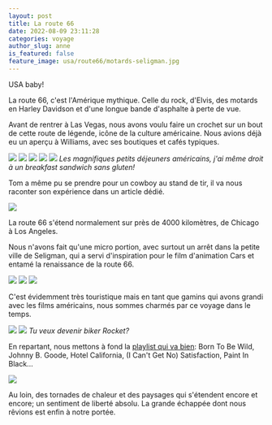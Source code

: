 ```yaml
---
layout: post
title: La route 66
date: 2022-08-09 23:11:28
categories: voyage
author_slug: anne
is_featured: false
feature_image: usa/route66/motards-seligman.jpg
---
```


USA baby!

La route 66, c'est l'Amérique mythique. Celle du rock, d'Elvis, des motards en Harley Davidson et d'une longue bande d'asphalte à perte de vue. 

Avant de rentrer à Las Vegas, nous avons voulu faire un crochet sur un bout de cette route de légende, icône de la culture américaine. Nous avions déjà eu un aperçu à Williams, avec ses boutiques et cafés typiques. 

![](img/usa/route66/panneau-route-66.jpg)
![](img/usa/route66/peinture-williams.jpg)
![](img/usa/route66/williams-route66.jpg)
![](img/usa/route66/tom-breakfast.jpg)
![](img/usa/route66/cha-breakfast.jpg)
*Les magnifiques petits déjeuners américains, j'ai même droit à un breakfast sandwich sans gluten!*

Tom a même pu se prendre pour un cowboy au stand de tir, il va nous raconter son expérience dans un article dédié.

![](img/usa/route66/thomas-stand-tir.jpg)

La route 66 s'étend normalement sur près de 4000 kilomètres, de Chicago à Los Angeles. 

Nous n'avons fait qu'une micro portion, avec surtout un arrêt dans la petite ville de Seligman, qui a servi d'inspiration pour le film d'animation Cars et entamé la renaissance de la route 66.

![](img/usa/route66/seligman-cars.jpg)
![](img/usa/route66/seligman-mannequins.jpg)
![](img/usa/route66/bikers-seligman.jpg)

C'est évidemment très touristique mais en tant que gamins qui avons grandi avec les films américains, nous sommes charmés par ce voyage dans le temps. 

![](img/usa/route66/montage-cars.jpg)
![](img/usa/route66/rocket-moto.jpg)
*Tu veux devenir biker Rocket?*

En repartant, nous mettons à fond la <a href="https://open.spotify.com/playlist/2fp6kxt9MnN1DZqbwDKcdw?si=9b332a5415984002" target="_blank">playlist qui va bien</a>: Born To Be Wild, Johnny B. Goode, Hotel California, (I Can't Get No) Satisfaction, Paint In Black...

![](img/usa/route66/route66.jpg)

Au loin, des tornades de chaleur et des paysages qui s'étendent encore et encore; un sentiment de liberté absolu. La grande échappée dont nous rêvions est enfin à notre portée.
